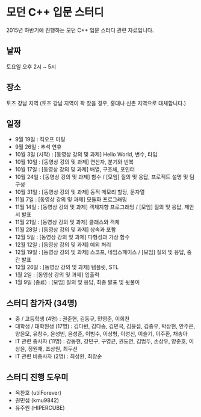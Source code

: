# 모던 C++ 입문 스터디

2015년 하반기에 진행하는 모던 C++ 입문 스터디 관련 자료입니다.

## 날짜

토요일 오후 2시 ~ 5시

## 장소

토즈 강남 지역 (토즈 강남 지역이 꽉 찼을 경우, 홍대나 신촌 지역으로 대체합니다.)

## 일정

- 9월 19일 : 킥오프 미팅
- 9월 26일 : 추석 연휴 
- 10월 3일 (시작) : [동영상 강의 및 과제] Hello World, 변수, 타입
- 10월 10일 : [동영상 강의 및 과제] 연산자, 분기와 반복
- 10월 17일 : [동영상 강의 및 과제] 배열, 구조체, 포인터 
- 10월 24일 : [동영상 강의 및 과제] 함수 / [모임] 질의 및 응답, 프로젝트 설명 및 팀 구성
- 10월 31일 : [동영상 강의 및 과제] 동적 메모리 할당, 문자열
- 11월 7일 : [동영상 강의 및 과제] 모듈화 프로그래밍
- 11월 14일 : [동영상 강의 및 과제] 객체지향 프로그래밍 / [모임] 질의 및 응답, 제안서 발표
- 11월 21일 : [동영상 강의 및 과제] 클래스와 객체 
- 11월 28일 : [동영상 강의 및 과제] 상속과 포함
- 12월 5일 : [동영상 강의 및 과제] 다형성과 가상 함수
- 12월 12일 : [동영상 강의 및 과제] 예외 처리
- 12월 19일 : [동영상 강의 및 과제] 스코프, 네임스페이스 / [모임] 질의 및 응답, 중간 발표
- 12월 26일 : [동영상 강의 및 과제] 템플릿, STL
- 1월 2일 : [동영상 강의 및 과제] 입출력
- 1월 9일 (종료) : [모임] 질의 및 응답, 최종 발표 및 뒷풀이

## 스터디 참가자 (34명)

- 중 / 고등학생 (4명) : 권준현, 김동규, 민영준, 이희찬 
- 대학생 / 대학원생 (17명) : 김다빈, 김다솜, 김민국, 김윤섭, 김종우, 박상현, 안주은, 양윤모, 유창수, 윤성빈, 윤성준, 이범수, 이상형, 이성신, 이슬기, 이주환, 채송아
- IT 관련 종사자 (11명) : 강동현, 강민구, 구영균, 권도연, 김범두, 손상우, 양준호, 이상윤, 정원재, 조상원, 최두선
- IT 관련 비종사자 (2명) : 최성환, 최장순

## 스터디 진행 도우미

- 옥찬호 (utilForever)
- 권민섭 (kmu9842)
- 유주원 (HIPERCUBE)